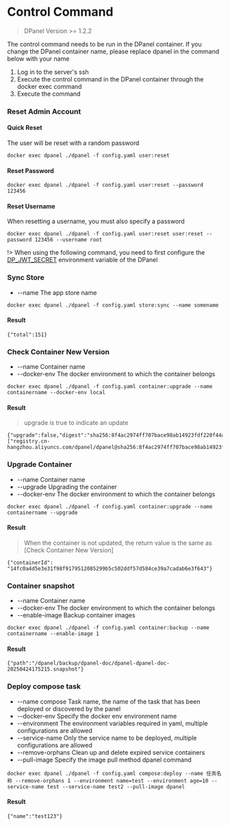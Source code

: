 # Control Command

> DPanel Version >= 1.2.2

The control command needs to be run in the DPanel container. If you change the DPanel container name, please replace dpanel in the command below with your name

1. Log in to the server's ssh
2. Execute the control command in the DPanel container through the docker exec command
3. Execute the command

### Reset Admin Account

#### Quick Reset

The user will be reset with a random password

```
docker exec dpanel ./dpanel -f config.yaml user:reset
```

#### Reset Password

```
docker exec dpanel ./dpanel -f config.yaml user:reset --password 123456
```

#### Reset Username

When resetting a username, you must also specify a password

```
docker exec dpanel ./dpanel -f config.yaml user:reset user:reset --password 123456 --username root
```

!> When using the following command, you need to first configure the [DP_JWT_SECRET](/en-us/install/docker?id=login-jwt-secret)  environment variable of the DPanel

### Sync Store

- \--name The app store name

```
docker exec dpanel ./dpanel -f config.yaml store:sync --name somename
```

#### Result

```
{"total":151}
```

### Check Container New Version

- \--name Container name
- \--docker-env The docker environment to which the container belongs

```
docker exec dpanel ./dpanel -f config.yaml container:upgrade --name containername --docker-env local
```

#### Result

> upgrade is true to indicate an update

```
{"upgrade":false,"digest":"sha256:8f4ac2974ff707bace98ab14923fdf220f44a9803045b655f1d8d3e098f97e55","digestLocal":["registry.cn-hangzhou.aliyuncs.com/dpanel/dpanel@sha256:8f4ac2974ff707bace98ab14923fdf220f44a9803045b655f1d8d3e098f97e55"]}
```

### Upgrade Container

- \--name Container name
- \--upgrade Upgrading the container
- \--docker-env The docker environment to which the container belongs

```
docker exec dpanel ./dpanel -f config.yaml container:upgrade --name containername --upgrade
```

#### Result

> When the container is not updated, the return value is the same as [Check Container New Version]

```
{"containerId": "14fc0a4d5e3e31f98f9179512085299b5c502ddf57d584ce39a7cadab6e3f643"}

```

### Container snapshot

- \--name Container name
- \--docker-env The docker environment to which the container belongs
- \--enable-image Backup container images

```
docker exec dpanel ./dpanel -f config.yaml container:backup --name containername --enable-image 1
```

#### Result

```
{"path":"/dpanel/backup/dpanel-doc/dpanel-dpanel-doc-20250424175215.snapshot"}
```

### Deploy compose task

- \--name compose Task name, the name of the task that has been deployed or discovered by the panel
- \--docker-env Specify the docker env environment name
- \--environment The environment variables required in yaml, multiple configurations are allowed
- \--service-name Only the service name to be deployed, multiple configurations are allowed
- \--remove-orphans Clean up and delete expired service containers
- \--pull-image Specify the image pull method dpanel command

```
docker exec dpanel ./dpanel -f config.yaml compose:deploy --name 任务名称 --remove-orphans 1 --environment name=test --environment age=10 --service-name test --service-name test2 --pull-image dpanel
```

#### Result

```
{"name":"test123"}

```